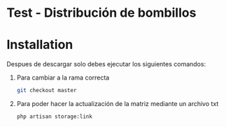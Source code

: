 # Test - Distribución de bombillos

# Installation
Despues de descargar solo debes ejecutar los siguientes comandos:
1. Para cambiar a la rama correcta
   ```sh
   git checkout master
   ```
2. Para poder hacer la actualización de la matriz mediante un archivo txt
   ```sh
   php artisan storage:link
   ```
